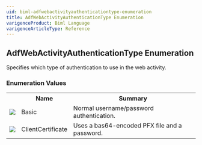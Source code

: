 ```yaml
---
uid: biml-adfwebactivityauthenticationtype-enumeration
title: AdfWebActivityAuthenticationType Enumeration
varigenceProduct: Biml Language
varigenceArticleType: Reference
---
```


## AdfWebActivityAuthenticationType Enumeration<div class="LanguageSummary"><div class ="SummaryItem">Specifies which type of authentication to use in the web activity.</div></div><div class="EnumValueGroup">### Enumeration Values<table id="EnumValue" class="MemberList"><tbody><tr><th class="MemberTypeIconColumnHeader">&nbsp;</th><th class="MemberNameColumnHeader">Name</th><th class="MemberSummaryColumnHeader">Summary</th></tr><tr class="cd0"><td align="center" class="MemberTypeIcon"><img src="enumValue.png"></img></td><td class="MemberName">Basic</td><td class="MemberSummary"><div class ="SummaryItem">Normal username/password authentication.</div></td></tr><tr class="cd1"><td align="center" class="MemberTypeIcon"><img src="enumValue.png"></img></td><td class="MemberName">ClientCertificate</td><td class="MemberSummary"><div class ="SummaryItem">Uses a bas64-encoded PFX file and a password.</div></td></tr></tbody></table></div>